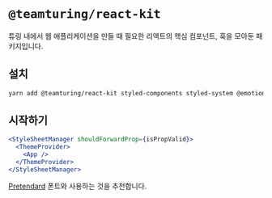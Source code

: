 # `@teamturing/react-kit`

튜링 내에서 웹 애플리케이션을 만들 때 필요한 리액트의 핵심 컴포넌트, 훅을 모아둔 패키지입니다.

## 설치

```bash
yarn add @teamturing/react-kit styled-components styled-system @emotion/is-prop-valid
```

## 시작하기

```jsx
<StyleSheetManager shouldForwardProp={isPropValid}>
  <ThemeProvider>
    <App />
  </ThemeProvider>
</StyleSheetManager>
```

[Pretendard](https://github.com/orioncactus/pretendard) 폰트와 사용하는 것을 추천합니다.
